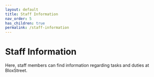 ```yaml
---
layout: default
title: Staff Information
nav_order: 5
has_children: true
permalink: /staff-information 
---
```


# Staff Information
Here, staff members can find information regarding tasks and duties at BloxStreet.
